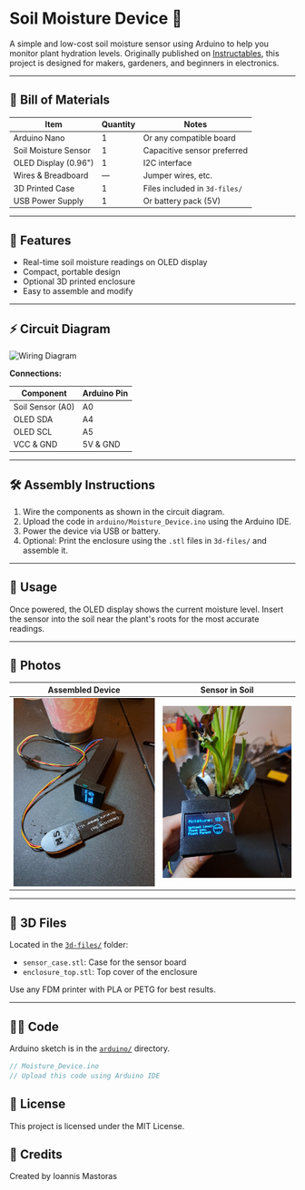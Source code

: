 # Soil Moisture Device 🌱

A simple and low-cost soil moisture sensor using Arduino to help you monitor plant hydration levels. Originally published on [Instructables](https://www.instructables.com/Soil-Moisture-Device/), this project is designed for makers, gardeners, and beginners in electronics.

---

## 🧰 Bill of Materials

| Item                   | Quantity | Notes                          |
|------------------------|----------|--------------------------------|
| Arduino Nano           | 1        | Or any compatible board        |
| Soil Moisture Sensor   | 1        | Capacitive sensor preferred    |
| OLED Display (0.96")   | 1        | I2C interface                  |
| Wires & Breadboard     | —        | Jumper wires, etc.             |
| 3D Printed Case        | 1        | Files included in `3d-files/`  |
| USB Power Supply       | 1        | Or battery pack (5V)           |

---

## 🧠 Features

- Real-time soil moisture readings on OLED display
- Compact, portable design
- Optional 3D printed enclosure
- Easy to assemble and modify

---

## ⚡ Circuit Diagram

![Wiring Diagram](images/wiring_diagram.jpg)

**Connections:**

| Component          | Arduino Pin |
|-------------------|-------------|
| Soil Sensor (A0)   | A0          |
| OLED SDA           | A4          |
| OLED SCL           | A5          |
| VCC & GND          | 5V & GND    |

---

## 🛠️ Assembly Instructions

1. Wire the components as shown in the circuit diagram.
2. Upload the code in `arduino/Moisture_Device.ino` using the Arduino IDE.
3. Power the device via USB or battery.
4. Optional: Print the enclosure using the `.stl` files in `3d-files/` and assemble it.

---

## 👀 Usage

Once powered, the OLED display shows the current moisture level. Insert the sensor into the soil near the plant's roots for the most accurate readings.

---

## 📸 Photos

| Assembled Device            | Sensor in Soil             |
|----------------------------|----------------------------|
| ![](images/assembled_device.jpg) | ![](images/sensor_in_soil.jpg) |

---

## 🧱 3D Files

Located in the [`3d-files/`](./3d-files/) folder:

- `sensor_case.stl`: Case for the sensor board
- `enclosure_top.stl`: Top cover of the enclosure

Use any FDM printer with PLA or PETG for best results.

---

## 🧑‍💻 Code

Arduino sketch is in the [`arduino/`](./arduino/) directory.

```cpp
// Moisture_Device.ino
// Upload this code using Arduino IDE
```
## 📜 License
This project is licensed under the MIT License.

## 🙌 Credits
Created by Ioannis Mastoras
